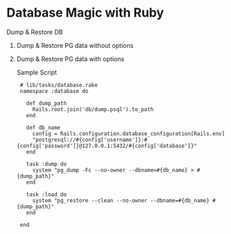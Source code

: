 # Database Magic with Ruby
Dump &amp; Restore DB

1. Dump & Restore PG data without options
2. Dump & Restore PG data with options

  
    Sample Script
        
        # lib/tasks/database.rake
        namespace :database do

          def dump_path
            Rails.root.join('db/dump.psql').to_path
          end

          def db_name
            config = Rails.configuration.database_configuration[Rails.env]
            "postgresql://#{config['username']}:#{config['password']}@127.0.0.1:5432/#{config['database']}"
          end

          task :dump do
            system "pg_dump -Fc --no-owner --dbname=#{db_name} > #{dump_path}"
          end

          task :load do
            system "pg_restore --clean --no-owner --dbname=#{db_name} #{dump_path}"
          end

        end
